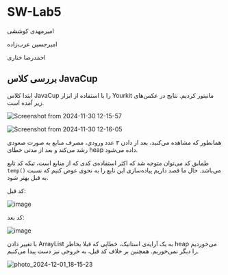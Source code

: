 # SW-Lab5

امیرمهدی کوششی

امیرحسین عرب‌زاده

احمدرضا خناری

## بررسی کلاس JavaCup

ابتدا کلاس JavaCup را با استفاده از ابزار Yourkit مانیتور کردیم. نتایج در عکس‌های زیر آمده است.

![Screenshot from 2024-11-30 12-15-57](https://github.com/user-attachments/assets/dd9fba87-666a-40f9-928b-9f8f135ae5f9)

![Screenshot from 2024-11-30 12-16-05](https://github.com/user-attachments/assets/30e8926c-37fe-4b33-8f2d-9dbb7c06e73b)

همانطور که مشاهده می‌کنید، بعد از دادن ۳ عدد ورودی، مصرف منابع به صورت صعودی رشد می‌کند و بعد از مدتی خطای heap داده می‌شود.


طمابق کد می‌توان متوجه شد که اکثر استفاده‌ی کدی که از منابع است، تیکه کد تابع `temp()` می‌باشد. حال ما قصد داریم پیاده‌سازی این تابع را به نحوی عوض کنیم که نسبت به قبل بهتر شود.

کد قبل:

![image](https://github.com/user-attachments/assets/e74c59c0-adbc-4d43-810d-679935539177)


کد بعد:

![image](https://github.com/user-attachments/assets/24a146c1-773b-495b-b463-3cfaae8d43ba)

با تغییر دادن ArrayList به یک آرایه‌ی استاتیک، خطایی که قبلا بخاطر  heap می‌خوردیم را دیگر نمی‌خوریم. همچنین بر خلاف کد قبل، به خروجی نیز دست پیدا می‌کنیم.

![photo_2024-12-01_18-15-23](https://github.com/user-attachments/assets/238c3a21-98b9-4b10-bb53-0032503a023b)

